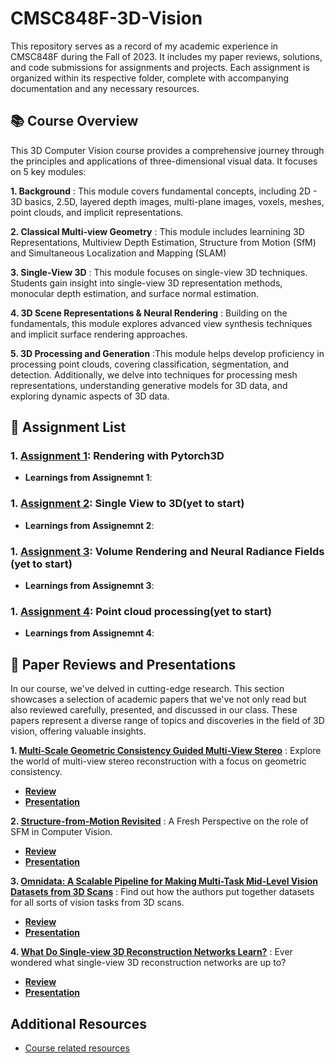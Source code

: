 # CMSC848F-3D-Vision
This repository serves as a record of my academic experience in CMSC848F during the Fall of 2023. It includes my paper reviews, solutions, and code submissions for assignments and projects. Each assignment is organized within its respective folder, complete with accompanying documentation and any necessary resources.

## 📚 Course Overview
This 3D Computer Vision course provides a comprehensive journey through the principles and applications of three-dimensional visual data. It focuses on 5 key modules:
 
 **1. Background** : This module covers fundamental concepts, including 2D - 3D basics, 2.5D, layered depth images, multi-plane images, voxels, meshes, point clouds, and implicit representations.
 
 **2. Classical Multi-view Geometry** : This module includes learnining 	3D Representations, Multiview Depth Estimation, Structure from Motion (SfM) and Simultaneous Localization and Mapping (SLAM)
 
 **3. Single-View 3D** : This module focuses on single-view 3D techniques. Students gain insight into single-view 3D representation methods, monocular depth estimation, and surface normal estimation.
 
 **4. 3D Scene Representations & Neural Rendering** : Building on the fundamentals, this module explores advanced view synthesis techniques and implicit surface rendering approaches.
 
 **5. 3D Processing and Generation** :This module helps develop proficiency in processing point clouds, covering classification, segmentation, and detection. Additionally, we delve into techniques for processing mesh representations, understanding generative models for 3D data, and exploring dynamic aspects of 3D data.

## 📄 Assignment List
### 1. [Assignment 1](): Rendering with Pytorch3D

- **Learnings from Assignemnt 1**:
  
### 1. [Assignment 2]():  Single View to 3D(yet to start)

- **Learnings from Assignemnt 2**:
  
### 1. [Assignment 3]():  Volume Rendering and Neural Radiance Fields (yet to start)

- **Learnings from Assignemnt 3**:

### 1. [Assignment 4](): Point cloud processing(yet to start)

- **Learnings from Assignemnt 4**:

## 📝 Paper Reviews and Presentations
In our course, we've delved in cutting-edge research. This section showcases a selection of academic papers that we've not only read but also reviewed carefully, presented, and discussed in our class. These papers represent a diverse range of topics and discoveries in the field of 3D vision, offering valuable insights.
 
 **1. [Multi-Scale Geometric Consistency Guided Multi-View Stereo](https://openaccess.thecvf.com/content_CVPR_2019/papers/Xu_Multi-Scale_Geometric_Consistency_Guided_Multi-View_Stereo_CVPR_2019_paper.pdf)** : Explore the world of multi-view stereo reconstruction with a focus on geometric consistency.

- **[Review](https://github.com/Rishikesh-Jadhav/CMSC848F-3D-Vision/blob/main/reviews_and_presentations/reviews/Rishikesh_group3_MVS_paper%20_review.docx.pdf)**
- **[Presentation](https://github.com/Rishikesh-Jadhav/CMSC848F-3D-Vision/blob/main/reviews_and_presentations/presentations/CMSC%20848F%20paper%20review%201.pdf)**
 
 **2. [Structure-from-Motion Revisited](https://openaccess.thecvf.com/content_cvpr_2016/papers/Schonberger_Structure-From-Motion_Revisited_CVPR_2016_paper.pdf)** : A Fresh Perspective on the role of SFM in Computer Vision.
 
 - **[Review](https://github.com/Rishikesh-Jadhav/CMSC848F-3D-Vision/blob/main/reviews_and_presentations/reviews/Rishikesh_group1_SFM_paper_review.docx.pdf)**
 - **[Presentation](https://github.com/Rishikesh-Jadhav/CMSC848F-3D-Vision/blob/main/reviews_and_presentations/presentations/SfM%20and%20SLAM%20presentation.pdf)**


 **3. [Omnidata: A Scalable Pipeline for Making Multi-Task Mid-Level Vision Datasets from 3D Scans](https://arxiv.org/abs/2110.04994)** : Find out how the authors put together datasets for all sorts of vision tasks from 3D scans.

- **[Review](https://github.com/Rishikesh-Jadhav/CMSC848F-3D-Vision/blob/main/reviews_and_presentations/reviews/Rishikesh_group6_Single-view%203D%20(2.5D)_paper_review.pdf)**
- **[Presentation](https://github.com/Rishikesh-Jadhav/CMSC848F-3D-Vision/blob/main/reviews_and_presentations/presentations/omnidata_presentation.pdf)**
  
 **4. [What Do Single-view 3D Reconstruction Networks Learn?](https://arxiv.org/abs/1905.03678)** :  Ever wondered what single-view 3D reconstruction networks are up to? 

- **[Review]()**
- **[Presentation](https://github.com/Rishikesh-Jadhav/CMSC848F-3D-Vision/blob/main/reviews_and_presentations/presentations/What%20Do%20Single-view%20Reconstruction%20Networks%20Learn%20presentation.pdf)**

## Additional Resources
- [Course related resources](https://www.cs.umd.edu/class/fall2023/cmsc848f/)


